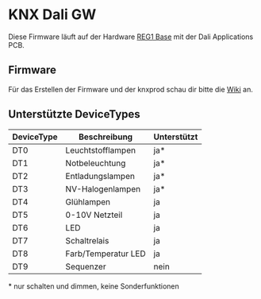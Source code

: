 # KNX Dali GW
Diese Firmware läuft auf der Hardware [REG1 Base](https://github.com/OpenKNX/OpenKNX/wiki/REG1-Base) mit der Dali Applications PCB.  

## Firmware
Für das Erstellen der Firmware und der knxprod schau dir bitte die [Wiki](https://github.com/OpenKNX/GW-REG1-Dali/wiki/) an.  

## Unterstützte DeviceTypes
|DeviceType|Beschreibung|Unterstützt|
|---|---|---|
|DT0|Leuchtstofflampen|ja*|
|DT1|Notbeleuchtung|ja*|
|DT2|Entladungslampen|ja*|
|DT3|NV-Halogenlampen|ja*|
|DT4|Glühlampen|ja|
|DT5|0-10V Netzteil|ja|
|DT6|LED|ja|
|DT7|Schaltrelais|ja|
|DT8|Farb/Temperatur LED|ja|
|DT9|Sequenzer|nein|

\* nur schalten und dimmen, keine Sonderfunktionen  
